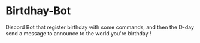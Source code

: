 # Birtdhay-Bot
Discord Bot that register birthday with some commands, and then the D-day send a message to announce to the world you're birthday ! 
